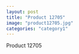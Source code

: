 ```yaml
---
layout: post
title: "Product 12705"
image: "product12705.jpg"
categories: "category1"
---
```

Product 12705

